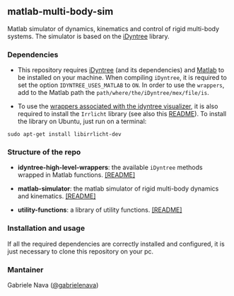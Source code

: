 ## matlab-multi-body-sim

Matlab simulator of dynamics, kinematics and control of rigid multi-body systems. The simulator is based on the [iDyntree](https://github.com/robotology/idyntree) library.

### Dependencies

- This repository requires [iDyntree](https://github.com/robotology/idyntree) (and its dependencies) and [Matlab](https://it.mathworks.com/products/matlab.html) to be installed on your machine. When compiling `iDyntree`, it is required to set the option `IDYNTREE_USES_MATLAB` to `ON`. In order to use the `wrappers`, add to the Matlab path the `path/where/the/iDyntree/mex/file/is`. 

- To use the [wrappers associated with the idyntree visualizer](https://github.com/gabrielenava/matlab-multi-body-sim/blob/master/idyntree-high-level-wrappers/idyn_initializeVisualizer.m), it is also required to install the `Irrlicht` library (see also this [README](idyntree-high-level-wrappers#visualizer-class)). To install the library on Ubuntu, just run on a terminal:

```
sudo apt-get install libirrlicht-dev
```

### Structure of the repo

- **idyntree-high-level-wrappers**: the available `iDyntree` methods wrapped in Matlab functions. [[README]](idyntree-high-level-wrappers/README.md)

- **matlab-simulator**: the matlab simulator of rigid multi-body dynamics and kinematics. [[README]](matlab-simulator/README.md)

- **utility-functions**: a library of utility functions. [[README]](utility-functions/README.md)

### Installation and usage

If all the required dependencies are correctly installed and configured, it is just necessary to clone this repository on your pc. 

### Mantainer

Gabriele Nava ([@gabrielenava](https://github.com/gabrielenava))
